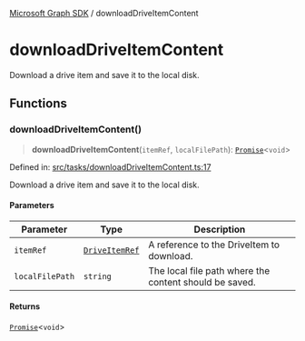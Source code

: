 [Microsoft Graph SDK](README.md) / downloadDriveItemContent

# downloadDriveItemContent

Download a drive item and save it to the local disk.

## Functions

### downloadDriveItemContent()

> **downloadDriveItemContent**(`itemRef`, `localFilePath`): [`Promise`](https://developer.mozilla.org/docs/Web/JavaScript/Reference/Global_Objects/Promise)\<`void`\>

Defined in: [src/tasks/downloadDriveItemContent.ts:17](https://github.com/Future-Secure-AI/microsoft-graph/blob/main/src/tasks/downloadDriveItemContent.ts#L17)

Download a drive item and save it to the local disk.

#### Parameters

| Parameter | Type | Description |
| ------ | ------ | ------ |
| `itemRef` | [`DriveItemRef`](DriveItem-1.md#driveitemref) | A reference to the DriveItem to download. |
| `localFilePath` | `string` | The local file path where the content should be saved. |

#### Returns

[`Promise`](https://developer.mozilla.org/docs/Web/JavaScript/Reference/Global_Objects/Promise)\<`void`\>
